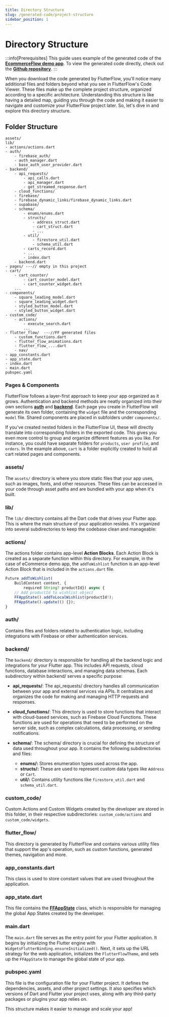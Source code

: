 ```yaml
---
title: Directory Structure 
slug: /generated-code/project-structure
sidebar_position: 1
---
```


# Directory Structure

:::info[Prerequisites]
This guide uses example of the generated code of the **[EcommerceFlow demo app](https://bit.ly/ff-docs-demo-v2)**. To view the generated code directly, check out the **[Github repository](https://github.com/FlutterFlow/sample-apps/tree/main/ecommerce_flow)**.
:::

When you download the code generated by FlutterFlow, you'll notice many additional files and folders beyond what you see in FlutterFlow's Code Viewer. These files make up the complete project structure, organized according to a specific architecture. Understanding this structure is like having a detailed map, guiding you through the code and making it easier to navigate and customize your FlutterFlow project later. So, let's dive in and explore this directory structure.

## Folder Structure

```
assets/
lib/
- actions/actions.dart
- auth/
    - firebase_auth/
    - auth_manager.dart
    - base_auth_user_provider.dart
- backend/
    - api_requests/
        - api_calls.dart
        - api_manager.dart
        - get_streamed_response.dart
    - cloud_functions/
    - firebase/
    - firebase_dynamic_links/firebase_dynamic_links.dart
    - supabase/
    - schema/
        - enums/enums.dart
        - structs/
            - address_struct.dart
            - cart_struct.dart
            - ...
        - util/
            - firestore_util.dart
            - schema_util.dart
        - carts_record.dart 
        - ...
        - index.dart
    - backend.dart
- pages/ ---// empty in this project
- cart/
    - cart_counter/
        - cart_counter_model.dart
        - cart_counter_widget.dart
    ...
- components/
    - square_leading_model.dart
    - square_leading_widget.dart
    - styled_button_model.dart
    - styled_button_widget.dart
- custom_code/
    - actions/
        - execute_search.dart
        ...
- flutter_flow/  ---//FF generated files
    - custom_functions.dart
    - flutter_flow_animations.dart
    - flutter_flow_....dart
    - nav/
- app_constants.dart
- app_state.dart
- index.dart
- main.dart
pubspec.yaml
```
### Pages & Components

FlutterFlow follows a layer-first approach to keep your app organized as it grows. Authentication and backend methods are neatly organized into their own sections **[auth](#auth)** and **[backend](#backend)**. Each page you create in FlutterFlow will generate its own folder, containing the `widget` file and the corresponding `model` file. Shared components are placed in subfolders under `components/`.

If you've created nested folders in the FlutterFlow UI, these will directly translate into corresponding folders in the exported code. This gives you even more control to group and organize different features as you like. For instance, you could have separate folders for `products`, `user profile`, and `orders`. In the example above, `cart` is a folder explicitly created to hold all cart related pages and components.

### assets/
The `assets/` directory is where you store static files that your app uses, such as images, fonts, and other resources. These files can be accessed in your code through asset paths and are bundled with your app when it's built.

### lib/
The `lib/` directory contains all the Dart code that drives your Flutter app. This is where the main structure of your application resides. It's organized into several subdirectories to keep the codebase clean and manageable:

### actions/
The actions folder contains app-level **Action Blocks**. Each Action Block is created as a separate function within this directory. For example, in the case of eCommerce demo app, the `addToWishlist` function is an app-level Action Block that is included in the `actions.dart` file.

```js
Future addToWishlist(
    BuildContext context, {
        required String? productId}) async {
    // Add productId to wishlist object
    FFAppState().addToLocalWishlist(productId!);
    FFAppState().update(() {});
}
```

### auth/
Contains files and folders related to authentication logic, including integrations with Firebase or other authentication services.

### backend/
The `backend/` directory is responsible for handling all the backend logic and integrations for your Flutter app. This includes API requests, cloud functions, database interactions, and managing data schemas. Each subdirectory within backend/ serves a specific purpose:

- **api_requests/**: The api_requests/ directory handles all communication between your app and external services via APIs. It centralizes and organizes the code for making and managing HTTP requests and responses.

- **cloud_functions/**: This directory is used to store functions that interact with cloud-based services, such as Firebase Cloud Functions. These functions are used for operations that need to be performed on the server side, such as complex calculations, data processing, or sending notifications.

- **schema/**: The schema/ directory is crucial for defining the structure of data used throughout your app. It contains the following subdirectories and files:
  - **enums/:** Stores enumeration types used across the app. 
  - **structs/:** These are used to represent custom data types like `Address` or `Cart`. 
  - **util/:** Contains utility functions like `firestore_util.dart` and `schema_util.dart`.

### custom_code/
Custom Actions and Custom Widgets created by the developer are stored in this folder, in their respective subdirectories: `custom_code/actions` and `custom_code/widgets`.

### flutter_flow/
This directory is generated by FlutterFlow and contains various utility files that support the app's operation, such as custom functions, generated themes, navigation and more. 

### app_constants.dart
This class is used to store constant values that are used throughout the application.

### app_state.dart
This file contains the [**FFAppState**](ff-app-state) class, which is responsible for managing the global App States created by the developer.

### main.dart
The `main.dart` file serves as the entry point for your Flutter application. It begins by initializing the Flutter engine with `WidgetsFlutterBinding.ensureInitialized()`. Next, it sets up the URL strategy for the web application, initializes the `FlutterFlowTheme`, and sets up the `FFAppState` to manage the global state of your app.

### pubspec.yaml
This file is the configuration file for your Flutter project. It defines the dependencies, assets, and other project settings. It also specifies which versions of Dart and Flutter your project uses, along with any third-party packages or plugins your app relies on.


This structure makes it easier to manage and scale your app!
